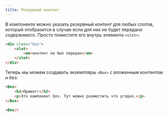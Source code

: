```yaml
---
title: Резервный контент
---
```


В компоненте можно указать *резервный контент* для любых слотов, который отобразится в случае если для них не будет передано содержимого. Просто поместите его внутрь элемента `<slot>`:

```html
<div class="box">
	<slot>
		<em>контент не был передан</em>
	</slot>
</div>
```
Теперь мы можем создавать экземпляры `<Box>` с вложенным контентом и без:
```html
<Box>
	<h2>Привет!</h2>
	<p>Это компонент box. Тут можно разместить что угодно.</p>
</Box>

<Box/>
```